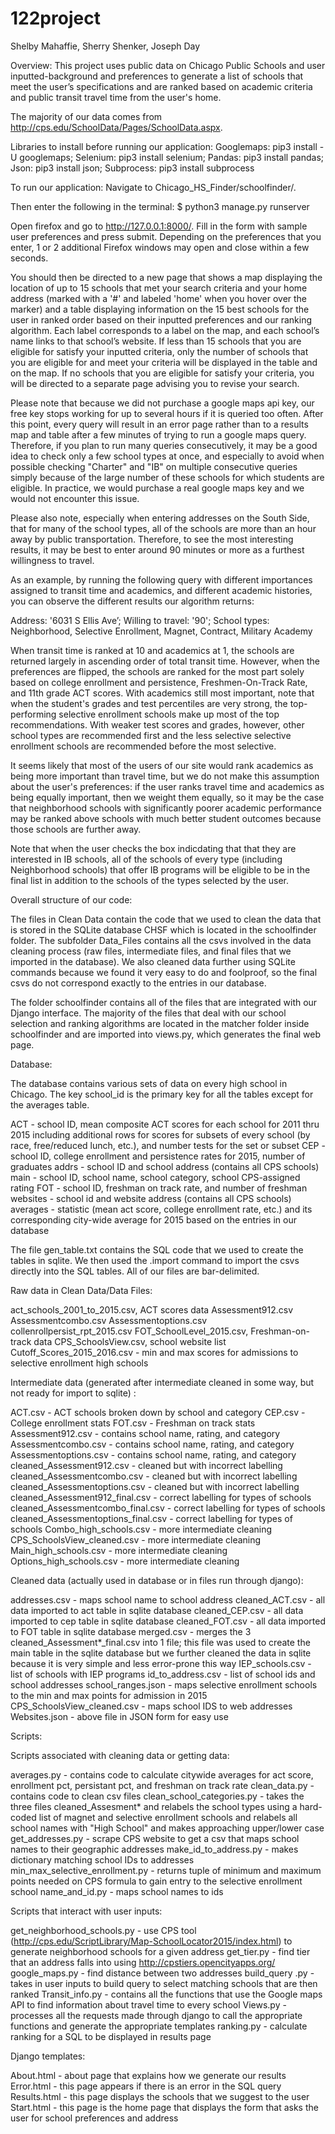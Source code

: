 # 122project
Shelby Mahaffie, Sherry Shenker, Joseph Day
 
Overview:
This project uses public data on Chicago Public Schools and user inputted-background and preferences to generate a list of schools that meet the user’s specifications and are ranked based on academic criteria and public transit travel time from the user's home. 

The majority of our data comes from http://cps.edu/SchoolData/Pages/SchoolData.aspx. 


Libraries to install before running our application:
Googlemaps: pip3 install -U googlemaps;
Selenium: pip3 install selenium;
Pandas: pip3 install pandas;
Json: pip3 install json;
Subprocess: pip3 install subprocess


To run our application:
Navigate to Chicago_HS_Finder/schoolfinder/. 

Then enter the following in the terminal:
    $ python3 manage.py runserver
    
Open firefox and go to  http://127.0.0.1:8000/. Fill in the form with sample user preferences and press submit. Depending on the preferences that you enter, 1 or 2 additional Firefox windows may open and close within a few seconds. 

You should then be directed to a new page that shows a map displaying the location of up to 15 schools that met your search criteria and your home address (marked with a '#' and labeled 'home' when you hover over the marker) and a table displaying information on the 15 best schools for the user in ranked order based on their inputted preferences and our ranking algorithm. Each label corresponds to a label on the map, and each school’s name links to that school’s website. 
If less than 15 schools that you are eligible for satisfy your inputted criteria, only the number of schools that you are eligible for and meet your criteria will be displayed in the table and on the map. If no schools that you are eligible for satisfy your criteria, you will be directed to a separate page advising you to revise your search.  

Please note that because we did not purchase a google maps api key, our free key stops working for up to several hours if it is queried too often. After this point, every query will result in an error page rather than to a results map and table after a few minutes of trying to run a google maps query. Therefore, if you plan to run many queries consecutively, it may be a good idea to check only a few school types at once, and especially to avoid when possible checking "Charter" and "IB" on multiple consecutive queries simply because of the large number of these schools for which students are eligible. In practice, we would purchase a real google maps key and we would not encounter this issue. 

Please also note, especially when entering addresses on the South Side, that for many of the school types, all of the schools are more than an hour away by public transportation. Therefore, to see the most interesting results, it may be best to enter around 90 minutes or more as a furthest willingness to travel.

As an example, by running the following query with different importances assigned to transit time and academics, and different academic histories, you can observe the different results our algorithm returns: 

Address: '6031 S Ellis Ave’; 
Willing to travel: '90'; 
School types: Neighborhood, Selective Enrollment, Magnet, Contract, Military Academy

When transit time is ranked at 10 and academics at 1, the schools are returned largely in ascending order of total transit time. However, when the preferences are flipped, the schools are ranked for the most part solely based on college enrollment and persistence, Freshmen-On-Track Rate, and 11th grade ACT scores. With academics still most important, note that when the student's grades and test percentiles are very strong, the top-performing selective enrollment schools make up most of the top recommendations. With weaker test scores and grades, however, other school types are recommended first and the less selective selective enrollment schools are recommended before the most selective.

It seems likely that most of the users of our site would rank academics as being more important than travel time, but we do not make this assumption about the user's preferences: if the user ranks travel time and academics as being equally important, then we weight them equally, so it may be the case that neighborhood schools with significantly poorer academic performance may be ranked above schools with much better student outcomes because those schools are further away. 

Note that when the user checks the box indicdating that that they are interested in IB schools, all of the schools of every type (including Neighborhood schools) that offer IB programs will be eligible to be in the final list in addition to the schools of the types selected by the user.




Overall structure of our code:

The files in Clean Data contain the code that we used to clean the data that is stored in the SQLite database CHSF which is located in the schoolfinder folder. The subfolder Data_Files contains all the csvs involved in the data cleaning process (raw files, intermediate files, and final files that we imported in the database). We also cleaned data further using SQLite commands because we found it very easy to do and foolproof, so the final csvs do not correspond exactly to the entries in our database.

The folder schoolfinder contains all of the files that are integrated with our Django interface. The majority of the files that deal with our school selection and ranking algorithms are located in the matcher folder inside schoolfinder and are imported into views.py, which generates the final web page. 


Database:

The database contains various sets of data on every high school in Chicago. The key school_id is the primary key for all the tables except for the averages table. 

ACT - school ID, mean composite ACT scores for each school for 2011 thru 2015 including additional rows for scores for subsets of every school (by race, free/reduced lunch, etc.), and number tests for the set or subset
CEP - school ID, college enrollment and persistence rates for 2015, number of graduates
addrs - school ID and school address (contains all CPS schools)
main - school ID, school name, school category, school CPS-assigned rating
FOT - school ID, freshman on track rate, and number of freshman
websites - school id and website address (contains all CPS schools)
averages - statistic (mean act score, college enrollment rate, etc.) and its corresponding city-wide average for 2015 based on the entries in our database

The file gen_table.txt contains the SQL code that we used to create the tables in sqlite. We then used the .import command to import the csvs directly into the SQL tables. All of our files are bar-delimited. 

Raw data in Clean Data/Data Files:

act_schools_2001_to_2015.csv, ACT scores data
Assessment912.csv
Assessmentcombo.csv
Assessmentoptions.csv
collenrollpersist_rpt_2015.csv
FOT_SchoolLevel_2015.csv, Freshman-on-track data
CPS_SchoolsView.csv, school website list
Cutoff_Scores_2015_2016.csv - min and max scores for admissions to selective enrollment high schools

Intermediate data (generated after intermediate cleaned in some way, but not ready for import to sqlite) :

ACT.csv - ACT schools broken down by school and category
CEP.csv - College enrollment stats
FOT.csv - Freshman on track stats
Assessment912.csv - contains school name, rating, and category
Assessmentcombo.csv - contains school name, rating, and category
Assessmentoptions.csv - contains school name, rating, and category
cleaned_Assessment912.csv - cleaned but with incorrect labelling
cleaned_Assessmentcombo.csv - cleaned but with incorrect labelling
cleaned_Assessmentoptions.csv - cleaned but with incorrect labelling
cleaned_Assessment912_final.csv - correct labelling for types of schools
cleaned_Assessmentcombo_final.csv - correct labelling for types of schools
cleaned_Assessmentoptions_final.csv - correct labelling for types of schools
Combo_high_schools.csv - more intermediate cleaning
CPS_SchoolsView_cleaned.csv - more intermediate cleaning
Main_high_schools.csv - more intermediate cleaning
Options_high_schools.csv - more intermediate cleaning

Cleaned data (actually used in database or in files run through django):

addresses.csv - maps school name to school address
cleaned_ACT.csv - all data imported to act table in sqlite database
cleaned_CEP.csv - all data imported to cep table in sqlite database
cleaned_FOT.csv - all data imported to FOT table in sqlite database
merged.csv - merges the 3 cleaned_Assessment*_final.csv into 1 file; this file was used to create the main table in the sqlite database but we further cleaned the data in sqlite because it is very simple and less error-prone this way
IEP_schools.csv - list of schools with IEP programs
id_to_address.csv - list of school ids and school addresses
school_ranges.json - maps selective enrollment schools to the min and max points for admission in 2015
CPS_SchoolsView_cleaned.csv - maps school IDS to web addresses
Websites.json - above file in JSON form for easy use


Scripts:

Scripts associated with cleaning data or getting data:

averages.py - contains code to calculate citywide averages for act score, enrollment pct, persistant pct, and freshman on track rate
clean_data.py - contains code to clean csv files
clean_school_categories.py - takes the three files cleaned_Assesment* and relabels the
school types using a hard-coded list of magnet and selective enrollment schools and relabels
all school names with "High School" and makes approaching upper/lower case
get_addresses.py - scrape CPS website to get a csv that maps school names to their geographic addresses
make_id_to_address.py - makes dictionary matching school IDs to addresses
min_max_selective_enrollment.py - returns tuple of minimum and maximum points needed on CPS formula to gain entry to the selective enrollment school
name_and_id.py - maps school names to ids

Scripts that interact with user inputs:

get_neighborhood_schools.py - use CPS tool (http://cps.edu/ScriptLibrary/Map-SchoolLocator2015/index.html) to generate neighborhood schools for a given address
get_tier.py - find tier that an address falls into using http://cpstiers.opencityapps.org/ 
google_maps.py - find distance between two addresses
build_query .py - takes in user inputs to build query to select matching schools that are then ranked
Transit_info.py - contains all the functions that use the Google maps API to find information about travel time to every school
Views.py - processes all the requests made through django to call the appropriate functions and generate the appropriate templates
ranking.py - calculate ranking for a SQL to be displayed in results page

Django templates:

About.html - about page that explains how we generate our results
Error.html - this page appears if there is an error in the SQL query
Results.html - this page displays the schools that we suggest to the user
Start.html - this page is the home page that displays the form that asks the user for school preferences and address
